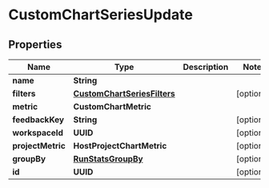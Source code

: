 

# CustomChartSeriesUpdate


## Properties

| Name | Type | Description | Notes |
|------------ | ------------- | ------------- | -------------|
|**name** | **String** |  |  |
|**filters** | [**CustomChartSeriesFilters**](CustomChartSeriesFilters.md) |  |  [optional] |
|**metric** | **CustomChartMetric** |  |  |
|**feedbackKey** | **String** |  |  [optional] |
|**workspaceId** | **UUID** |  |  [optional] |
|**projectMetric** | **HostProjectChartMetric** |  |  [optional] |
|**groupBy** | [**RunStatsGroupBy**](RunStatsGroupBy.md) |  |  [optional] |
|**id** | **UUID** |  |  [optional] |



